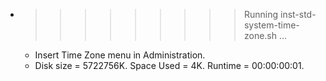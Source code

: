 * >>>>>>>>> Running inst-std-system-time-zone.sh ...
  * Insert Time Zone menu in Administration.
  * Disk size = 5722756K. Space Used = 4K. Runtime = 00:00:00:01.
